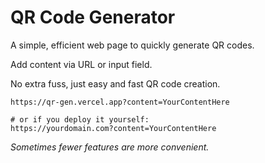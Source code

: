 # QR Code Generator

A simple, efficient web page to quickly generate QR codes.

Add content via URL or input field.

No extra fuss, just easy and fast QR code creation.

```shell
https://qr-gen.vercel.app?content=YourContentHere

# or if you deploy it yourself:
https://yourdomain.com?content=YourContentHere
```

*Sometimes fewer features are more convenient.*
